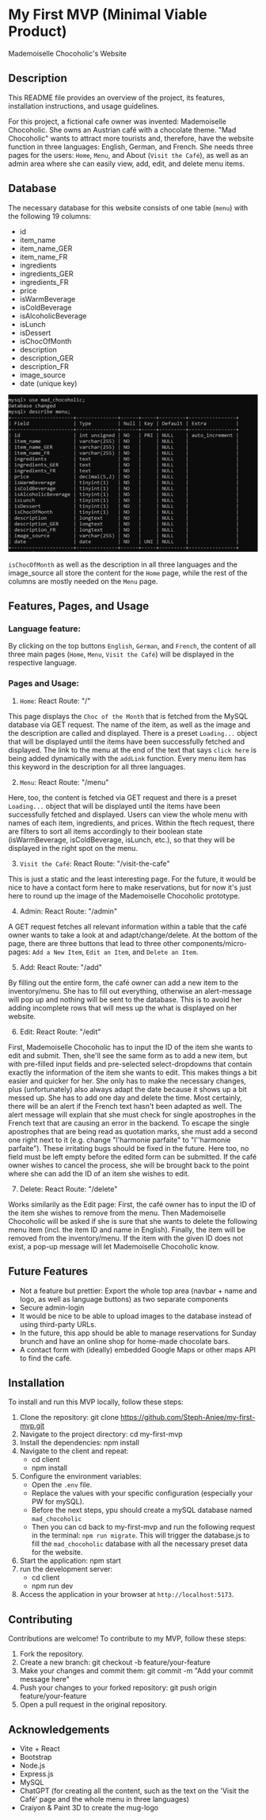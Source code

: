 # My First MVP (Minimal Viable Product)

Mademoiselle Chocoholic's Website

## Description

This README file provides an overview of the project, its features, installation instructions, and usage guidelines.

For this project, a fictional cafe owner was invented: Mademoiselle Chocoholic. She owns an Austrian café with a chocolate theme. "Mad Chocoholic" wants to attract more tourists and, therefore, have the website function in three languages: English, German, and French. She needs three pages for the users: `Home`, `Menu`, and About (`Visit the Café`), as well as an admin area where she can easily view, add, edit, and delete menu items.

## Database

The necessary database for this website consists of one table (`menu`) with the following 19 columns:

- id
- item_name
- item_name_GER
- item_name_FR
- ingredients
- ingredients_GER
- ingredients_FR
- price
- isWarmBeverage
- isColdBeverage
- isAlcoholicBeverage
- isLunch
- isDessert
- isChocOfMonth
- description
- description_GER
- description_FR
- image_source
- date (unique key)

![Image of database setup](./client/src/assets/DB_table_setup.png)

`isChocOfMonth` as well as the description in all three languages and the image_source all store the content for the `Home` page, while the rest of the columns are mostly needed on the `Menu` page.

## Features, Pages, and Usage

### Language feature:

By clicking on the top buttons `English`, `German`, and `French`, the content of all three main pages (`Home`, `Menu`, `Visit the Café`) will be displayed in the respective language.

### Pages and Usage:

1. `Home`:
   React Route: "/"

This page displays the `Choc of the Month` that is fetched from the MySQL database via GET request. The name of the item, as well as the image and the description are called and displayed. There is a preset `Loading...` object that will be displayed until the items have been successfully fetched and displayed.
The link to the menu at the end of the text that says `click here` is being added dynamically with the `addLink` function. Every menu item has this keyword in the description for all three languages.

2. `Menu`:
   React Route: "/menu"

Here, too, the content is fetched via GET request and there is a preset `Loading...` object that will be displayed until the items have been successfully fetched and displayed.
Users can view the whole menu with names of each item, ingredients, and prices.
Within the ftech request, there are filters to sort all items accordingly to their boolean state (isWarmBeverage, isColdBeverage, isLunch, etc.), so that they will be displayed in the right spot on the menu.

3. `Visit the Café`:
   React Route: "/visit-the-cafe"

This is just a static and the least interesting page. For the future, it would be nice to have a contact form here to make reservations, but for now it's just here to round up the image of the Mademoiselle Chocoholic prototype.

4. Admin:
   React Route: "/admin"

A GET request fetches all relevant information within a table that the café owner wants to take a look at and adapt/change/delete.
At the bottom of the page, there are three buttons that lead to three other components/micro-pages: `Add a New Item`, `Edit an Item`, and `Delete an Item`.

5. Add:
   React Route: "/add"

By filling out the entire form, the café owner can add a new item to the inventory/menu. She has to fill out everything, otherwise an alert-message will pop up and nothing will be sent to the database. This is to avoid her adding incomplete rows that will mess up the what is displayed on her website.

6. Edit:
   React Route: "/edit"

First, Mademoiselle Chocoholic has to input the ID of the item she wants to edit and submit. Then, she'll see the same form as to add a new item, but with pre-filled input fields and pre-selected select-dropdowns that contain exactly the information of the item she wants to edit. This makes things a bit easier and quicker for her. She only has to make the necessary changes, plus (unfortunately) also always adapt the date because it shows up a bit messed up. She has to add one day and delete the time. Most certainly, there will be an alert if the French text hasn't been adapted as well. The alert message will explain that she must check for single apostrophes in the French text that are causing an error in the backend. To escape the single apostrophes that are being read as quotation marks, she must add a second one right next to it (e.g. change "l'harmonie parfaite" to "l''harmonie parfaite"). These irritating bugs should be fixed in the future. Here too, no field must be left empty before the edited form can be submitted. If the café owner wishes to cancel the process, she will be brought back to the point where she can add the ID of an item she wishes to edit.

7. Delete:
   React Route: "/delete"

Works similarily as the Edit page: First, the café owner has to input the ID of the item she wishes to remove from the menu. Then Mademoiselle Chocoholic will be asked if she is sure that she wants to delete the following menu item (incl. the item ID and name in English). Finally, the item will be removed from the inventory/menu. If the item with the given ID does not exist, a pop-up message will let Mademoiselle Chocoholic know.

## Future Features

- Not a feature but prettier: Export the whole top area (navbar + name and logo, as well as language buttons) as two separate components
- Secure admin-login
- It would be nice to be able to upload images to the database instead of using third-party URLs.
- In the future, this app should be able to manage reservations for Sunday brunch and have an online shop for home-made chocolate bars.
- A contact form with (ideally) embedded Google Maps or other maps API to find the café.

## Installation

To install and run this MVP locally, follow these steps:

1. Clone the repository:
   git clone https://github.com/Steph-Aniee/my-first-mvp.git
2. Navigate to the project directory:
   cd my-first-mvp
3. Install the dependencies:
   npm install
4. Navigate to the client and repeat:
   - cd client
   - npm install
5. Configure the environment variables:
   - Open the `.env` file.
   - Replace the values with your specific configuration (especially your PW for mySQL).
   - Before the next steps, ypu should create a mySQL database named `mad_chocoholic`
   - Then you can cd back to my-first-mvp and run the following request in the terminal: `npm run migrate`. This will trigger the database.js to fill the `mad_chocoholic` database with all the necessary preset data for the website.
6. Start the application:
   npm start
7. run the development server:
   - cd client
   - npm run dev
8. Access the application in your browser at `http://localhost:5173`.

## Contributing

Contributions are welcome! To contribute to my MVP, follow these steps:

1. Fork the repository.
2. Create a new branch:
   git checkout -b feature/your-feature
3. Make your changes and commit them:
   git commit -m "Add your commit message here"
4. Push your changes to your forked repository:
   git push origin feature/your-feature
5. Open a pull request in the original repository.

## Acknowledgements

- Vite + React
- Bootstrap
- Node.js
- Express.js
- MySQL
- ChatGPT (for creating all the content, such as the text on the 'Visit the Café' page and the whole menu in three languages)
- Craiyon & Paint 3D to create the mug-logo
